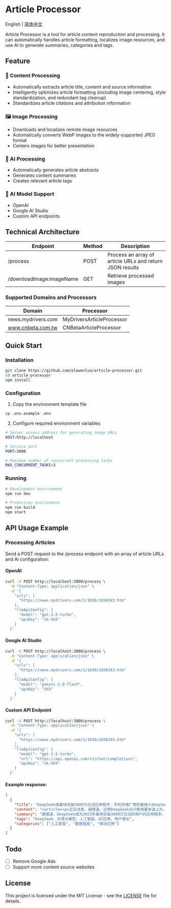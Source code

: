 # Article Processor

English | [简体中文](README_zh-CN.md)

Article Processor is a tool for article content reproduction and processing. It can automatically handles article formatting, localizes image resources, and use AI to generate summaries, categories and tags.

## Feature

### 📝 Content Processing

- Automatically extracts article title, content and source information
- Intelligently optimizes article formatting (including image centering, style standardization, and redundant tag cleanup)
- Standardizes article citations and attribution information

### 🖼️ Image Processing

- Downloads and localizes remote image resources
- Automatically converts WebP images to the widely-supported JPEG format
- Centers images for better presentation

### 🤖 AI Processing

- Automatically generates article abstracts
- Generates content summaries
- Creates relevant article tags

### 🧠 AI Model Support

- OpenAI
- Google AI Studio
- Custom API endpoints

## Technical Architecture

| Endpoint                 | Method | Description                                              |
| ------------------------ | ------ | -------------------------------------------------------- |
| /process                 | POST   | Process an array of article URLs and return JSON results |
| /downloadImage:imageName | GET    | Retrieve processed images                                |

### Supported Domains and Processors

| Domain             | Processor                 |
| ------------------ | ------------------------- |
| news.mydrivers.com | MyDriversArticleProcessor |
| www.cnbeta.com.tw  | CNBetaArticleProcessor    |

## Quick Start

### Installation

```bash
git clone https://github.com/elowenluo/article-processor.git
cd article-processor
npm install
```

### Configuration

1. Copy the environment template file

```bash
cp .env.example .env
```

2. Configure required environment variables

```bash
# Server access address for generating image URLs
HOST=http://localhost

# Service port
PORT=3000

# Maximum number of concurrent processing tasks
MAX_CONCURRENT_TASKS=3
```

### Running

```bash
# Development environment
npm run dev

# Production environment
npm run build
npm start
```

## API Usage Example

### Processing Articles

Send a POST request to the /process endpoint with an array of article URLs and AI configuration:

#### OpenAI

```bash
curl -X POST http://localhost:3000/process \
  -H "Content-Type: application/json" \
  -d '{
    "urls": [
      "https://news.mydrivers.com/1/1030/1030243.htm"
    ],
    "llmApiConfig": {
      "model": "gpt-3.5-turbo",
      "apiKey": "sk-XXX"
    }
  }'
```

#### Google AI Studio

```bash
curl -X POST http://localhost:3000/process \
  -H "Content-Type: application/json" \
  -d '{
    "urls": [
      "https://news.mydrivers.com/1/1030/1030243.htm"
    ],
    "llmApiConfig": {
      "model": "gemini-2.0-flash",
      "apiKey": "XXX"
    }
  }'
```

#### Custom API Endpoint

```bash
curl -X POST http://localhost:3000/process \
  -H "Content-Type: application/json" \
  -d '{
    "urls": [
      "https://news.mydrivers.com/1/1030/1030243.htm"
    ],
    "llmApiConfig": {
      "model": "gpt-3.5-turbo",
      "url": "https://api.openai.com/v1/chat/completions",
      "apiKey": "sk-XXX"
    }
  }'
```

#### Example response:

```json
[
  {
    "title": "DeepSeek成最快突破3000万日活应用程序：手机终端厂商抢着接入DeepSeek",
    "content": "<article><p>近日消息，据报道，近期DeepSeek访问使用量急速上升，<span><strong>已经成为目前最快突破3000万日活跃用户量的应用程序。</strong></span></p><p>与此同时，<strong>三家基础电信企业已全面接入国产开源大模型DeepSeek，手机、PC等终端厂商也在积极拥抱DeepSeek，</strong>一些地方政府也开始在政务系统部署DeepSeek。</p><p>比如深圳龙岗区政务服务和数据管理局已经在上线了Deepseek-R1全尺寸模型，成为广东首个在政务信创环境下部署该模型的政府部门单位。</p><p>业内人士表示，DeepSeek的开源模式大幅降低了人工智能进入各行业的门槛，相关的政府和企业级应用有望出现裂变式增长。</p><p>截至目前，在国内市场，DeepSeek直接刷新了豆包、Kimi和文心一言等国内大模型的用户量榜单，2025年1月，DeepSeek月均活跃用户数跃居第一。</p><p>据了解，DeepSeek以3%的成本做出了接近ChatGPT o1水平的模型。低成本便可调校出足够好的AI模型，也让技术闭源的OpenAI和用昂贵算力及CUDA生态拉高壁垒的英伟达神话不攻自破，DeepSeek的成功，让硅谷高管对算力不计成本的投入，一度集体遭到了投资者的质疑。</p><p><figure style=\"text-align: center;\"><img alt=\"DeepSeek成最快突破3000万日活应用程序：手机终端厂商抢着接入DeepSeek\" src=\"https://img1.mydrivers.com/img/20250214/s_a7bd92821ee94f4b9a6abc750efc604f.jpg\"></figure></p>                        <footer>自 快科技</footer></article>",
    "summary": "据报道，DeepSeek成为2025年最快突破3000万日活跃用户的应用程序，并刷新了国内大模型用户量榜单，于2025年1月跃居月均活跃用户数第一。三家基础电信企业、手机及PC终端厂商均已接入DeepSeek。例如，深圳龙岗区政务服务和数据管理局已在政务系统上线Deepseek-R1全尺寸模型，成为广东首个部署该模型的政府部门。DeepSeek以3%的成本实现了接近ChatGPT o1水平的模型效果，其开源模式或将推动政府和企业级应用的增长。",
    "tags": "DeepSeek、开源大模型、人工智能、AI应用、用户增长",
    "categories": ["人工智能", "数据智能", "移动应用"]
  }
]
```

## Todo

- [ ] Remove Google Ads
- [ ] Support more content source websites

## License

This project is licensed under the MIT License - see the [LICENSE](LICENSE) file for details.
